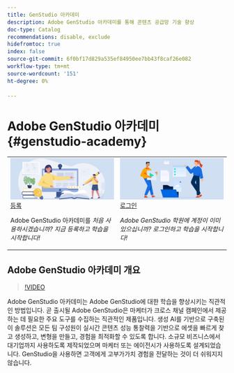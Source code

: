 ```yaml
---
title: GenStudio 아카데미
description: Adobe GenStudio 아카데미를 통해 콘텐츠 공급망 기술 향상
doc-type: Catalog
recommendations: disable, exclude
hidefromtoc: true
index: false
source-git-commit: 6f0bf17d829a535ef84950ee7bb43f8caf26e082
workflow-type: tm+mt
source-wordcount: '151'
ht-degree: 0%

---
```



# Adobe GenStudio 아카데미 {#genstudio-academy}

<table>
<tr>
  <td>
    <a href="https://learningmanager.adobe.com/accountiplogin?ipId=16970&amp;accesskey=c4988oojirhb5">
      <img alt="Adobe GenStudio 아카데미 등록" src="/help/assets/card-create-assets.png" />
    </a>
    <div>
      <a href="https://learningmanager.adobe.com/accountiplogin?ipId=16970&amp;accesskey=c4988oojirhb5">
    등록
    </a>
    </div>
    <p>
    Adobe GenStudio 아카데미를 <em>처음 사용하시겠습니까? 지금 등록하고 학습을 시작합니다!</em>
    <p>
  </td>
  <td>
    <a href="https://genstudioacademy.adobelearningmanager.com/">
    <img alt="Adobe GenStudio 아카데미에 로그인" src="/help/assets/card-manage-content.png" />
    </a>
    <div>
    <a href="https://genstudioacademy.adobelearningmanager.com/">
    로그인
    </a>
    </div>
    <p>
    <em>Adobe GenStudio 학원에 계정이 이미 있으십니까? 로그인하고 학습을 시작합니다!</em>
    </p>
  </td>
</tr>
</table>


## Adobe GenStudio 아카데미 개요

>[!VIDEO](https://video.tv.adobe.com/v/3434938?autoplay=true&end=replay)

Adobe GenStudio 아카데미는 Adobe GenStudio에 대한 학습을 향상시키는 직관적인 방법입니다. 곧 출시될 Adobe GenStudio은 마케터가 크로스 채널 캠페인에서 제공하는 데 필요한 주요 도구를 수집하는 직관적인 제품입니다. 생성 AI를 기반으로 구축된 이 솔루션은 모든 팀 구성원이 실시간 콘텐츠 성능 통찰력을 기반으로 에셋을 빠르게 찾고 생성하고, 변형을 만들고, 경험을 최적화할 수 있도록 합니다. 소규모 비즈니스에서 대기업까지 사용하도록 제작되었으며 마케터 또는 에이전시가 사용하도록 설계되었습니다. GenStudio을 사용하면 고객에게 고부가가치 경험을 전달하는 것이 더 쉬워지지 않습니다.
